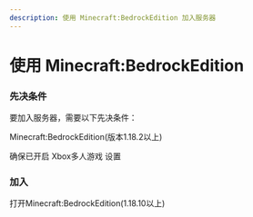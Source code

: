 ```yaml
---
description: 使用 Minecraft:BedrockEdition 加入服务器
---
```


# 使用 Minecraft:BedrockEdition

### 先决条件

要加入服务器，需要以下先决条件：

Minecraft:BedrockEdition(版本1.18.2以上)

确保已开启 Xbox多人游戏 设置

### 加入

打开Minecraft:BedrockEdition(1.18.10以上)

